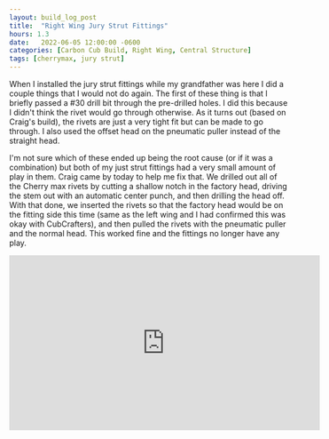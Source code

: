 ```yaml
---
layout: build_log_post
title:  "Right Wing Jury Strut Fittings"
hours: 1.3
date:   2022-06-05 12:00:00 -0600
categories: [Carbon Cub Build, Right Wing, Central Structure]
tags: [cherrymax, jury strut]
---
```


When I installed the jury strut fittings while my grandfather was here I did a couple things that I would not do again. The first of these thing is that I briefly passed a #30 drill bit through the pre-drilled holes. I did this because I didn't think the rivet would go through otherwise. As it turns out (based on Craig's build), the rivets are just a very tight fit but can be made to go through. I also used the offset head on the pneumatic puller instead of the straight head.

I'm not sure which of these ended up being the root cause (or if it was a combination) but both of my just strut fittings had a very small amount of play in them. Craig came by today to help me fix that. We drilled out all of the Cherry max rivets by cutting a shallow notch in the factory head, driving the stem out with an automatic center punch, and then drilling the head off. With that done, we inserted the rivets so that the factory head would be on the fitting side this time (same as the left wing and I had confirmed this was okay with CubCrafters), and then pulled the rivets with the pneumatic puller and the normal head. This worked fine and the fittings no longer have any play.

<iframe width="560" height="315" src="https://www.youtube.com/embed/nryYJejbiWI" title="YouTube video player" frameborder="0" allow="accelerometer; autoplay; clipboard-write; encrypted-media; gyroscope; picture-in-picture" allowfullscreen></iframe>